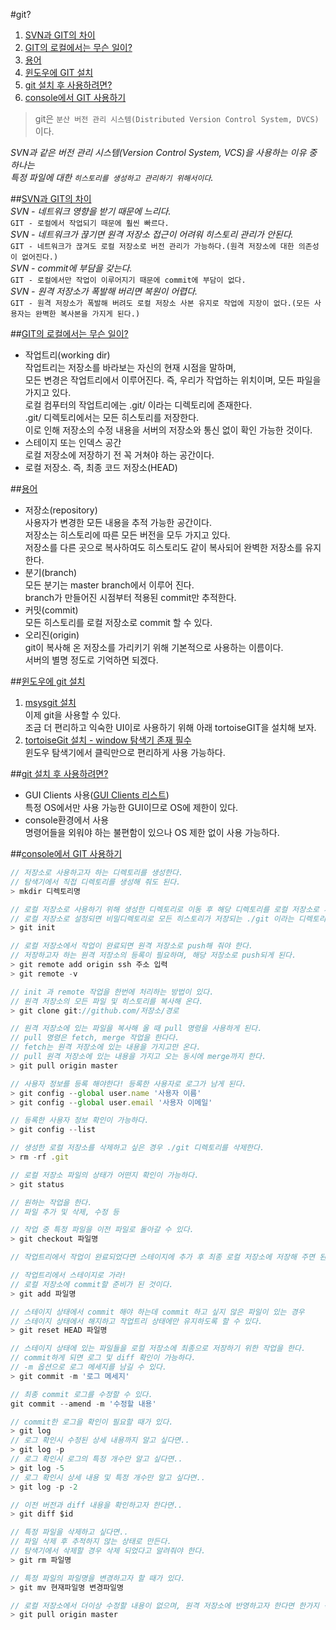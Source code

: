 #git?

1. [SVN과 GIT의 차이](#svn_git)  
1. [GIT의 로컬에서는 무슨 일이?](#local_computer)  
1. [용어](#word)  
1. [윈도우에 GIT 설치](#setup)  
1. [git 설치 후 사용하려면?](#use)  
1. [console에서 GIT 사용하기](#console)  

> git은 `분산 버전 관리 시스템(Distributed Version Control System, DVCS)`이다.  

*SVN과 같은 버전 관리 시스템(Version Control System, VCS)을 사용하는 이유 중 하나는  
	특정 파일에 대한 `히스토리를 생성하고 관리하기 위해서이다`.*  

##<a href="#" name="svn_git">SVN과 GIT의 차이</a>  
*SVN - 네트워크 영향을 받기 때문에 느리다.*  
`GIT - 로컬에서 작업되기 때문에 훨씬 빠르다.`  
*SVN - 네트워크가 끊기면 원격 저장소 접근이 어려워 히스토리 관리가 안된다.*  
`GIT - 네트워크가 끊겨도 로컬 저장소로 버전 관리가 가능하다.(원격 저장소에 대한 의존성이 없어진다.)`  
*SVN - commit에 부담을 갖는다.*  
`GIT - 로컬에서만 작업이 이루어지기 때문에 commit에 부담이 없다.`  
*SVN - 원격 저장소가 폭발해 버리면 복원이 어렵다.*  
`GIT - 원격 저장소가 폭발해 버려도 로컬 저장소 사본 유지로 작업에 지장이 없다.(모든 사용자는 완벽한 복사본을 가지게 된다.)`  

##<a href="#" name="local_computer">GIT의 로컬에서는 무슨 일이?</a>  
* 작업트리(working dir)  
	작업트리는 저장소를 바라보는 자신의 현재 시점을 말하며,  
	모든 변경은 작업트리에서 이루어진다. 즉, 우리가 작업하는 위치이며, 모든 파일을 가지고 있다.  
	로컬 컴푸터의 작업트리에는 .git/ 이라는 디렉토리에 존재한다.  
	.git/ 디렉토리에서는 모든 히스토리를 저장한다.      
	이로 인해 저장소의 수정 내용을 서버의 저장소와 통신 없이 확인 가능한 것이다.  
* 스테이지 또는 인덱스 공간  
	로컬 저장소에 저장하기 전 꼭 거쳐야 하는 공간이다.  
* 로컬 저장소. 즉, 최종 코드 저장소(HEAD)  

##<a href="#" name="word">용어</a>  
* 저장소(repository)  
	사용자가 변경한 모든 내용을 추적 가능한 공간이다.  
	저장소는 히스토리에 따른 모든 버전을 모두 가지고 있다.  
	저장소를 다른 곳으로 복사하여도 히스토리도 같이 복사되어 완벽한 저장소를 유지한다.  
* 분기(branch)  
	모든 분기는 master branch에서 이루어 진다.  
	branch가 만들어진 시점부터 적용된 commit만 추적한다.  
* 커밋(commit)  
	모든 히스토리를 로컬 저장소로 commit 할 수 있다.  
* 오리진(origin)  
	git이 복사해 온 저장소를 가리키기 위해 기본적으로 사용하는 이름이다.  
	서버의 별명 정도로 기억하면 되겠다.  

##<a href="#" name="setup">윈도우에 git 설치</a>  
1. [msysgit 설치](https://code.google.com/p/msysgit/downloads/list "msysgit 설치")  
	이제 git을 사용할 수 있다.  
	조금 더 편리하고 익숙한 UI이로 사용하기 위해 아래 tortoiseGIT을 설치해 보자.  
1. [tortoiseGit 설치 - window 탐색기 존재 필수](https://code.google.com/p/tortoisegit/ "tortoiseGit 설치")  
	윈도우 탐색기에서 클릭만으로 편리하게 사용 가능하다.  

##<a href="#" name="use">git 설치 후 사용하려면?</a>  
* GUI Clients 사용([GUI Clients 리스트](http://git-scm.com/downloads/guis "GUI Clients로 이동"))  
	특정 OS에서만 사용 가능한 GUI이므로 OS에 제한이 있다.  
* console환경에서 사용  
	명령어들을 외워야 하는 불편함이 있으나 OS 제한 없이 사용 가능하다.  

##<a href="#" name="console">console에서 GIT 사용하기</a>  
		
```javascript
// 저장소로 사용하고자 하는 디렉토리를 생성한다.
// 탐색기에서 직접 디렉토리를 생성해 줘도 된다.
> mkdir 디렉토리명

// 로컬 저장소로 사용하기 위해 생성한 디렉토리로 이동 후 해당 디렉토리를 로컬 저장소로 사용하겠다고 선언한다!
// 로컬 저장소로 설정되면 비밀디렉토리로 모든 히스토리가 저장되는 ./git 이라는 디렉토리가 생성된다.  
> git init

// 로컬 저장소에서 작업이 완료되면 원격 저장소로 push해 줘야 한다.
// 저장하고자 하는 원격 저장소의 등록이 필요하며, 해당 저장소로 push되게 된다.
> git remote add origin ssh 주소 입력
> git remote -v

// init 과 remote 작업을 한번에 처리하는 방법이 있다.
// 원격 저장소의 모든 파일 및 히스토리를 복사해 온다.
> git clone git://github.com/저장소/경로

// 원격 저장소에 있는 파일을 복사해 올 때 pull 명령을 사용하게 된다.
// pull 명령은 fetch, merge 작업을 한다다.
// fetch는 원격 저장소에 있는 내용을 가지고만 온다.  
// pull 원격 저장소에 있는 내용을 가지고 오는 동시에 merge까지 한다.  
> git pull origin master

// 사용자 정보를 등록 해야한다! 등록한 사용자로 로그가 남게 된다.
> git config --global user.name '사용자 이름'
> git config --global user.email '사용자 이메일'

// 등록한 사용자 정보 확인이 가능하다.
> git config --list

// 생성한 로컬 저장소를 삭제하고 싶은 경우 ./git 디렉토리를 삭제한다.
> rm -rf .git

// 로컬 저장소 파일의 상태가 어떤지 확인이 가능하다.
> git status

// 원하는 작업을 한다.
// 파일 추가 및 삭제, 수정 등

// 작업 중 특정 파일을 이전 파일로 돌아갈 수 있다.
> git checkout 파일명

// 작업트리에서 작업이 완료되었다면 스테이지에 추가 후 최종 로컬 저장소에 저장해 주면 된다.

// 작업트리에서 스테이지로 가라!
// 로컬 저장소에 commit할 준비가 된 것이다.
> git add 파일명

// 스테이지 상태에서 commit 해야 하는데 commit 하고 싶지 않은 파일이 있는 경우
// 스테이지 상태에서 해지하고 작업트리 상태에만 유지하도록 할 수 있다.
> git reset HEAD 파일명

// 스테이지 상태에 있는 파일들을 로컬 저장소에 최종으로 저장하기 위한 작업을 한다.
// commit하게 되면 로그 및 diff 확인이 가능하다.
// -m 옵션으로 로그 메세지를 남길 수 있다.
> git commit -m '로그 메세지'

// 최종 commit 로그를 수정할 수 있다.
git commit --amend -m '수정할 내용'

// commit한 로그을 확인이 필요할 때가 있다.
> git log
// 로그 확인시 수정된 상세 내용까지 알고 싶다면..
> git log -p
// 로그 확인시 로그의 특정 개수만 알고 싶다면..
> git log -5
// 로그 확인시 상세 내용 및 특정 개수만 알고 싶다면..
> git log -p -2

// 이전 버전과 diff 내용을 확인하고자 한다면..
> git diff $id

// 특정 파일을 삭제하고 싶다면..
// 파일 삭제 후 추적하지 않는 상태로 만든다.
// 탐색기에서 삭제할 경우 삭제 되었다고 알려줘야 한다.
> git rm 파일명

// 특정 파일의 파일명을 변경하고자 할 때가 있다.
> git mv 현재파일명 변경파일명

// 로컬 저장소에서 더이상 수정할 내용이 없으며, 원격 저장소에 반영하고자 한다면 한가지 작업만이 남았다.
> git pull origin master
```